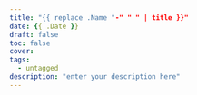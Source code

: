 ```yaml
---
title: "{{ replace .Name "-" " " | title }}"
date: {{ .Date }}
draft: false
toc: false
cover:
tags:
  - untagged
description: "enter your description here"
---
```


